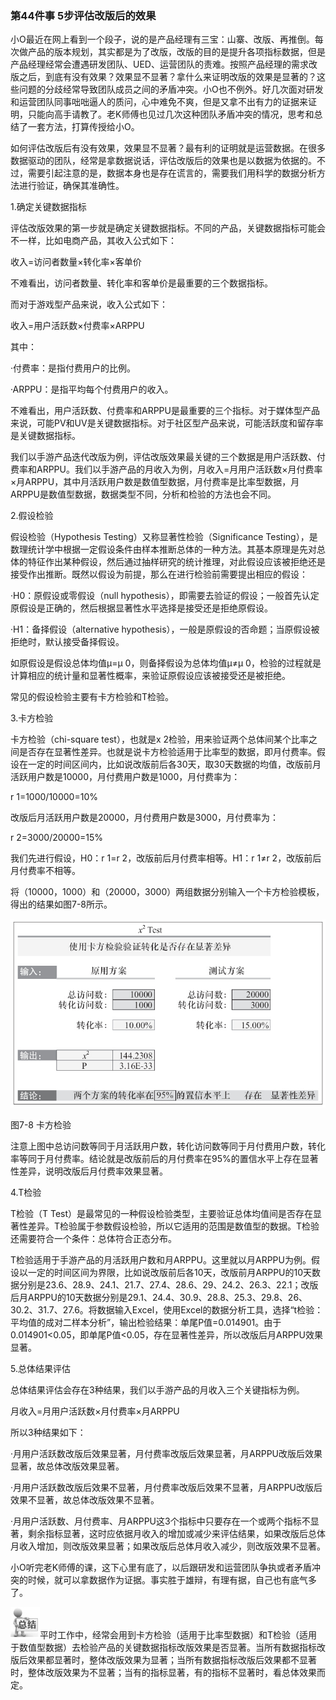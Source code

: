 ### 第44件事 5步评估改版后的效果

小O最近在网上看到一个段子，说的是产品经理有三宝：山寨、改版、再推倒。每次做产品的版本规划，其实都是为了改版，改版的目的是提升各项指标数据，但是产品经理经常会遭遇研发团队、UED、运营团队的责难。按照产品经理的需求改版之后，到底有没有效果？效果显不显著？拿什么来证明改版的效果是显著的？这些问题的分歧经常导致团队成员之间的矛盾冲突。小O也不例外。好几次面对研发和运营团队同事咄咄逼人的质问，心中难免不爽，但是又拿不出有力的证据来证明，只能向高手请教了。老K师傅也见过几次这种团队矛盾冲突的情况，思考和总结了一套方法，打算传授给小O。

如何评估改版后有没有效果，效果显不显著？最有利的证明就是运营数据。在很多数据驱动的团队，经常是拿数据说话，评估改版后的效果也是以数据为依据的。不过，需要引起注意的是，数据本身也是存在谎言的，需要我们用科学的数据分析方法进行验证，确保其准确性。

1.确定关键数据指标

评估改版效果的第一步就是确定关键数据指标。不同的产品，关键数据指标可能会不一样，比如电商产品，其收入公式如下：

收入=访问者数量×转化率×客单价

不难看出，访问者数量、转化率和客单价是最重要的三个数据指标。

而对于游戏型产品来说，收入公式如下：

收入=用户活跃数×付费率×ARPPU

其中：

·付费率：是指付费用户的比例。

·ARPPU：是指平均每个付费用户的收入。

不难看出，用户活跃数、付费率和ARPPU是最重要的三个指标。对于媒体型产品来说，可能PV和UV是关键数据指标。对于社区型产品来说，可能活跃度和留存率是关键数据指标。

我们以手游产品迭代改版为例，评估改版效果最关键的三个数据是用户活跃数、付费率和ARPPU。我们以手游产品的月收入为例，月收入=月用户活跃数×月付费率×月ARPPU，其中月活跃用户数是数值型数据，月付费率是比率型数据，月ARPPU是数值型数据，数据类型不同，分析和检验的方法也会不同。

2.假设检验

假设检验（Hypothesis Testing）又称显著性检验（Significance Testing），是数理统计学中根据一定假设条件由样本推断总体的一种方法。其基本原理是先对总体的特征作出某种假设，然后通过抽样研究的统计推理，对此假设应该被拒绝还是接受作出推断。既然以假设为前提，那么在进行检验前需要提出相应的假设：

·H0：原假设或零假设（null hypothesis），即需要去验证的假设；一般首先认定原假设是正确的，然后根据显著性水平选择是接受还是拒绝原假设。

·H1：备择假设（alternative hypothesis），一般是原假设的否命题；当原假设被拒绝时，默认接受备择假设。

如原假设是假设总体均值μ=μ 0，则备择假设为总体均值μ≠μ 0，检验的过程就是计算相应的统计量和显著性概率，来验证原假设应该被接受还是被拒绝。

常见的假设检验主要有卡方检验和T检验。

3.卡方检验

卡方检验（chi-square test），也就是x 2检验，用来验证两个总体间某个比率之间是否存在显著性差异。也就是说卡方检验适用于比率型的数据，即月付费率。假设在一定的时间区间内，比如说改版前后各30天，取30天数据的均值，改版前月活跃用户数是10000，月付费用户数是1000，月付费率为：

r 1=1000/10000=10%

改版后月活跃用户数是20000，月付费用户数是3000，月付费率为：

r 2=3000/20000=15%

我们先进行假设，H0：r 1=r 2，改版前后月付费率相等。H1：r 1≠r 2，改版前后月付费率不相等。

将（10000，1000）和（20000，3000）两组数据分别输入一个卡方检验模板，得出的结果如图7-8所示。

![](images/image01692.jpeg)

图7-8 卡方检验

注意上图中总访问数等同于月活跃用户数，转化访问数等同于月付费用户数，转化率等同于月付费率。结论就是改版前后的月付费率在95%的置信水平上存在显著性差异，说明改版后月付费率效果显著。

4.T检验

T检验（T Test）是最常见的一种假设检验类型，主要验证总体均值间是否存在显著性差异。T检验属于参数假设检验，所以它适用的范围是数值型的数据。T检验还需要符合一个条件：总体符合正态分布。

T检验适用于手游产品的月活跃用户数和月ARPPU。这里就以月ARPPU为例。假设以一定的时间区间为界限，比如说改版前后各10天，改版前月ARPPU的10天数据分别是23.6、28.9、24.1、21.7、27.4、28.6、29、24.2、26.3、22.1；改版后月ARPPU的10天数据分别是29.1、24.4、30.9、28.8、25.3、29.8、26、30.2、31.7、27.6。将数据输入Excel，使用Excel的数据分析工具，选择“t检验：平均值的成对二样本分析”，输出检验结果：单尾P值=0.014901。由于0.014901<0.05，即单尾P值<0.05，存在显著性差异，所以改版后月ARPPU效果显著。

5.总体结果评估

总体结果评估会存在3种结果，我们以手游产品的月收入三个关键指标为例。

月收入=月用户活跃数×月付费率×月ARPPU

所以3种结果如下：

·月用户活跃数改版后效果显著，月付费率改版后效果显著，月ARPPU改版后效果显著，故总体改版效果显著。

·月用户活跃数改版后效果不显著，月付费率改版后效果不显著，月ARPPU改版后效果不显著，故总体改版效果不显著。

·月用户活跃数、月付费率、月ARPPU这3个指标中只要存在一个或两个指标不显著，剩余指标显著，这时应依据月收入的增加或减少来评估结果，如果改版后总体月收入增加，则改版效果显著；如果改版后总体月收入减少，则改版效果不显著。

小O听完老K师傅的课，这下心里有底了，以后跟研发和运营团队争执或者矛盾冲突的时候，就可以拿数据作为证据。事实胜于雄辩，有理有据，自己也有底气多了。

![](images/image01693.jpeg)平时工作中，经常会用到卡方检验（适用于比率型数据）和T检验（适用于数值型数据）去检验产品的关键数据指标改版效果是否显著。当所有数据指标改版后效果都显著时，整体改版效果为显著；当所有数据指标改版后效果都不显著时，整体改版效果为不显著；当有的指标显著，有的指标不显著时，看总体效果而定。
